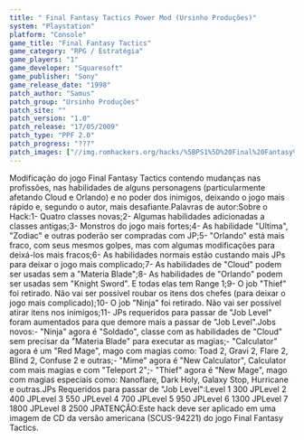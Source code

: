 ```yaml
---
title: " Final Fantasy Tactics Power Mod (Ursinho Produções)"
system: "Playstation"
platform: "Console"
game_title: "Final Fantasy Tactics"
game_category: "RPG / Estratégia"
game_players: "1"
game_developer: "Squaresoft"
game_publisher: "Sony"
game_release_date: "1998"
patch_author: "Samus"
patch_group: "Ursinho Produções"
patch_site: ""
patch_version: "1.0"
patch_release: "17/05/2009"
patch_type: "PPF 2.0"
patch_progress: "???"
patch_images: ["//img.romhackers.org/hacks/%5BPS1%5D%20Final%20Fantasy%20Tactics%20Power%20Mod%20-%20Ursinho%20Produ%C3%A7%C3%B5es%20-%201.png","//img.romhackers.org/hacks/%5BPS1%5D%20Final%20Fantasy%20Tactics%20Power%20Mod%20-%20Ursinho%20Produ%C3%A7%C3%B5es%20-%202.png","//img.romhackers.org/hacks/%5BPS1%5D%20Final%20Fantasy%20Tactics%20Power%20Mod%20-%20Ursinho%20Produ%C3%A7%C3%B5es%20-%203.png"]
---
```

Modificação do jogo Final Fantasy Tactics contendo mudanças nas profissões, nas habilidades de alguns personagens (particularmente afetando Cloud e Orlando) e no poder dos inimigos, deixando o jogo mais rápido e, segundo o autor, mais desafiante.Palavras de autor:Sobre o Hack:1- Quatro classes novas;2- Algumas habilidades adicionadas a classes antigas;3- Monstros do jogo mais fortes;4- As habilidade "Ultima", "Zodiac" e outras poderão ser compradas com JP;5- "Orlando" está mais fraco, com seus mesmos golpes, mas com algumas modificações para deixá-los mais fracos;6- As habilidades normais estão custando mais JPs para deixar o jogo mais complicado;7- As habilidades de "Cloud" podem ser usadas sem a "Materia Blade";8- As habilidades de "Orlando" podem ser usadas sem "Knight Sword". E todas elas tem Range 1;9- O job "Thief" foi retirado. Não vai ser possível roubar os itens dos chefes (para deixar o jogo mais complicado);10- O job "Ninja" foi retirado. Não vai ser possível atirar itens nos inimigos;11- JPs requeridos para passar de "Job Level" foram aumentados para que demore mais a passar de "Job Level".Jobs novos:- "Ninja" agora é "Soldado", classe com as habilidades de "Cloud" sem precisar da "Materia Blade" para executar as magias;- "Calculator" agora é um "Red Mage", mago com magias como: Toad 2, Gravi 2, Flare 2, Blind 2, Confuse 2 e outras;- "Mime" agora é "New Calculator", Calculator com mais magias e com "Teleport 2";- "Thief" agora é "New Mage", mago com magias especiais como: Nanoflare, Dark Holy, Galaxy Stop, Hurricane e outras.JPs Requeridos para passar de "Job Level":Level 1 300 JPLevel 2 400 JPLevel 3 550 JPLevel 4 700 JPLevel 5 950 JPLevel 6 1300 JPLevel 7 1800 JPLevel 8 2500 JPATENÇÃO:Este hack deve ser aplicado em uma imagem de CD da versão americana (SCUS-94221) do jogo Final Fantasy Tactics.